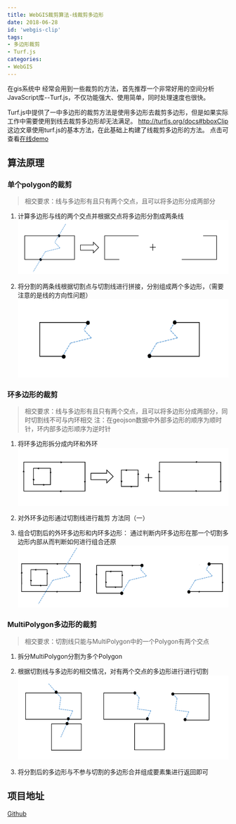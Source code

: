 ```yaml
---
title: WebGIS裁剪算法-线裁剪多边形
date: 2018-06-28
id: 'webgis-clip'
tags: 
- 多边形裁剪
- Turf.js
categories: 
- WebGIS
---
```


在gis系统中 经常会用到一些裁剪的方法，首先推荐一个非常好用的空间分析JavaScript库--Turf.js，不仅功能强大、使用简单，同时处理速度也很快。

<!-- more -->

Turf.js中提供了一中多边形的裁剪方法是使用多边形去裁剪多边形，但是如果实际工作中需要使用到线去裁剪多边形却无法满足。
http://turfjs.org/docs#bboxClip
这边文章使用turf.js的基本方法，在此基础上构建了线裁剪多边形的方法。
点击可查看[在线demo](http://fengwc.cn/clip-polygon/)

## 算法原理
### 单个polygon的裁剪
> 相交要求：线与多边形有且只有两个交点，且可以将多边形分成两部分

1. 计算多边形与线的两个交点并根据交点将多边形分割成两条线
![](../../images/article/WebGIS裁剪算法-线裁剪多边形/1.png)

2. 将分割的两条线根据切割点与切割线进行拼接，分别组成两个多边形，（需要注意的是线的方向性问题）
![](../../images/article/WebGIS裁剪算法-线裁剪多边形/2.png)

### 环多边形的裁剪
>相交要求：线与多边形有且只有两个交点，且可以将多边形分成两部分，同时切割线不可与内环相交
注：在geojson数据中外部多边形的顺序为顺时针，环内部多边形顺序为逆时针

1. 将环多边形拆分成内环和外环
![](../../images/article/WebGIS裁剪算法-线裁剪多边形/3.png)

2. 对外环多边形通过切割线进行裁剪 方法同（一）

3. 组合切割后的外环多边形和内环多边形：
通过判断内环多边形在那一个切割多边形内部从而判断如何进行组合还原
![](../../images/article/WebGIS裁剪算法-线裁剪多边形/4.png)

### MultiPolygon多边形的裁剪
>相交要求：切割线只能与MultiPolygon中的一个Polygon有两个交点

1. 拆分MultiPolygon分割为多个Polygon

2. 根据切割线与多边形的相交情况，对有两个交点的多边形进行进行切割
![](../../images/article/WebGIS裁剪算法-线裁剪多边形/5.png)

3. 将分割后的多边形与不参与切割的多边形合并组成要素集进行返回即可

## 项目地址
[Github](https://github.com/FWC1994/clip-polygon)